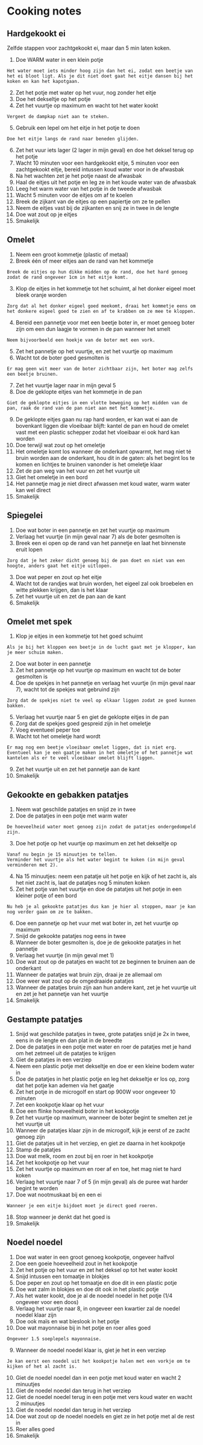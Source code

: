 # Cooking notes

## Hardgekookt ei

Zelfde stappen voor zachtgekookt ei, maar dan 5 min laten koken.

1. Doe WARM water in een klein potje

```
Het water moet iets minder hoog zijn dan het ei, zodat een beetje van het ei bloot ligt. Als je dit niet doet gaat het eitje dansen bij het koken en kan het kapotgaan.
```

2. Zet het potje met water op het vuur, nog zonder het eitje
3. Doe het dekseltje op het potje
4. Zet het vuurtje op maximum en wacht tot het water kookt

```
Vergeet de dampkap niet aan te steken.
```

5. Gebruik een lepel om het eitje in het potje te doen

```
Doe het eitje langs de rand naar beneden glijden.
```

6. Zet het vuur iets lager (2 lager in mijn geval) en doe het deksel terug op het potje
7. Wacht 10 minuten voor een hardgekookt eitje, 5 minuten voor een zachtgekookt eitje, bereid intussen koud water voor in de afwasbak
8. Na het wachten zet je het potje naast de afwasbak
9. Haal de eitjes uit het potje en leg ze in het koude water van de afwasbak
10. Leeg het warm water van het potje in de tweede afwasbak
11. Wacht 5 minuten voor de eitjes om af te koelen
12. Breek de zijkant van de eitjes op een papiertje om ze te pellen
13. Neem de eitjes vast bij de zijkanten en snij ze in twee in de lengte
14. Doe wat zout op je eitjes
15. Smakelijk

## Omelet

1. Neem een groot kommetje (plastic of metaal)
2. Breek één of meer eitjes aan de rand van het kommetje

```
Breek de eitjes op hun dikke midden op de rand, doe het hard genoeg zodat de rand ongeveer 1cm in het eitje komt.
```

3. Klop de eitjes in het kommetje tot het schuimt, al het donker eigeel moet bleek oranje worden

```
Zorg dat al het donker eigeel goed meekomt, draai het kommetje eens om het donkere eigeel goed te zien en af te krabben om ze mee te kloppen.
```

4. Bereid een pannetje voor met een beetje boter in, er moet genoeg boter zijn om een dun laagje te vormen in de pan wanneer het smelt

```
Neem bijvoorbeeld een hoekje van de boter met een vork.
```

5. Zet het pannetje op het vuurtje, en zet het vuurtje op maximum
6. Wacht tot de boter goed gesmolten is

```
Er mag geen wit meer van de boter zichtbaar zijn, het boter mag zelfs een beetje bruinen.
```

7. Zet het vuurtje lager naar in mijn geval 5
8. Doe de geklopte eitjes van het kommetje in de pan

```
Giet de geklopte eitjes in een vlotte beweging op het midden van de pan, raak de rand van de pan niet aan met het kommetje.
```

9. De geklopte eitjes gaan nu rap hard worden, er kan wat ei aan de bovenkant liggen die vloeibaar blijft: kantel de pan en houd de omelet vast met een plastic schepper zodat het vloeibaar ei ook hard kan worden
10. Doe terwijl wat zout op het omeletje
11. Het omeletje komt los wanneer de onderkant opwarmt, het mag niet té bruin worden aan de onderkant, hou dit in de gaten: als het begint los te komen en lichtjes te bruinen vanonder is het omeletje klaar
12. Zet de pan weg van het vuur en zet het vuurtje uit
13. Giet het omeletje in een bord
14. Het pannetje mag je niet direct afwassen met koud water, warm water kan wel direct
15. Smakelijk

## Spiegelei

1. Doe wat boter in een pannetje en zet het vuurtje op maximum
2. Verlaag het vuurtje (in mijn geval naar 7) als de boter gesmolten is
3. Breek een ei open op de rand van het pannetje en laat het binnenste eruit lopen

```
Zorg dat je het zeker dicht genoeg bij de pan doet en niet van een hoogte, anders gaat het eitje uitlopen.
```

3. Doe wat peper en zout op het eitje
4. Wacht tot de randjes wat bruin worden, het eigeel zal ook broebelen en witte plekken krijgen, dan is het klaar
5. Zet het vuurtje uit en zet de pan aan de kant
6. Smakelijk

## Omelet met spek

1. Klop je eitjes in een kommetje tot het goed schuimt

```
Als je bij het kloppen een beetje in de lucht gaat met je klopper, kan je meer schuim maken.
```

2. Doe wat boter in een pannetje
3. Zet het pannetje op het vuurtje op maximum en wacht tot de boter gesmolten is
4. Doe de spekjes in het pannetje en verlaag het vuurtje (in mijn geval naar 7), wacht tot de spekjes wat gebruind zijn

```
Zorg dat de spekjes niet te veel op elkaar liggen zodat ze goed kunnen bakken.
```

5. Verlaag het vuurtje naar 5 en giet de geklopte eitjes in de pan
6. Zorg dat de spekjes goed gespreid zijn in het omeletje
7. Voeg eventueel peper toe
8. Wacht tot het omeletje hard wordt

```
Er mag nog een beetje vloeibaar omelet liggen, dat is niet erg. Eventueel kan je een gaatje maken in het omeletje of het pannetje wat kantelen als er te veel vloeibaar omelet blijft liggen.
```

9. Zet het vuurtje uit en zet het pannetje aan de kant
10. Smakelijk

## Gekookte en gebakken patatjes

1. Neem wat geschilde patatjes en snijd ze in twee
2. Doe de patatjes in een potje met warm water

```
De hoeveelheid water moet genoeg zijn zodat de patatjes ondergedompeld zijn.
```

3. Doe het potje op het vuurtje op maximum en zet het dekseltje op

```
Vanaf nu begin je 15 minuutjes te tellen.
Verminder het vuurtje als het water begint te koken (in mijn geval verminderen met 2).
```

4. Na 15 minuutjes: neem een patatje uit het potje en kijk of het zacht is, als het niet zacht is, laat de patatjes nog 5 minuten koken
5. Zet het potje van het vuurtje en doe de patatjes uit het potje in een kleiner potje of een bord

```
Nu heb je al gekookte patatjes dus kan je hier al stoppen, maar je kan nog verder gaan om ze te bakken.
```

6. Doe een pannetje op het vuur met wat boter in, zet het vuurtje op maximum
7. Snijd de gekookte patatjes nog eens in twee
8. Wanneer de boter gesmolten is, doe je de gekookte patatjes in het pannetje
9. Verlaag het vuurtje (in mijn geval met 1)
10. Doe wat zout op de patatjes en wacht tot ze beginnen te bruinen aan de onderkant
11. Wanneer de patatjes wat bruin zijn, draai je ze allemaal om
12. Doe weer wat zout op de omgedraaide patatjes
13. Wanneer de patatjes bruin zijn aan hun andere kant, zet je het vuurtje uit en zet je het pannetje van het vuurtje
14. Smakelijk

## Gestampte patatjes

1. Snijd wat geschilde patatjes in twee, grote patatjes snijd je 2x in twee, eens in de lengte en dan plat in de breedte
2. Doe de patatjes in een potje met water en roer de patatjes met je hand om het zetmeel uit de patatjes te krijgen
3. Giet de patatjes in een verziep
4. Neem een plastic potje met dekseltje en doe er een kleine bodem water in
5. Doe de patatjes in het plastic potje en leg het dekseltje er los op, zorg dat het potje kan ademen via het gaatje
6. Zet het potje in de microgolf en start op 900W voor ongeveer 10 minuten
7. Zet een kookpotje klaar op het vuur
8. Doe een flinke hoeveelheid boter in het kookpotje
9. Zet het vuurtje op maximum, wanneer de boter begint te smelten zet je het vuurtje uit
10. Wanneer de patatjes klaar zijn in de microgolf, kijk je eerst of ze zacht genoeg zijn
11. Giet de patatjes uit in het verziep, en giet ze daarna in het kookpotje
12. Stamp de patatjes
13. Doe wat melk, room en zout bij en roer in het kookpotje
14. Zet het kookpotje op het vuur
15. Zet het vuurtje op maximum en roer af en toe, het mag niet te hard koken
16. Verlaag het vuurtje naar 7 of 5 (in mijn geval) als de puree wat harder begint te worden
17. Doe wat nootmuskaat bij en een ei

```
Wanneer je een eitje bijdoet moet je direct goed roeren.
```

18. Stop wanneer je denkt dat het goed is
19. Smakelijk

## Noedel noedel

1. Doe wat water in een groot genoeg kookpotje, ongeveer halfvol
2. Doe een goeie hoeveelheid zout in het kookpotje
3. Zet het potje op het vuur en zet het deksel op tot het water kookt
4. Snijd intussen een tomaatje in blokjes
5. Doe peper en zout op het tomaatje en doe dit in een plastic potje
6. Doe wat zalm in blokjes en doe dit ook in het plastic potje
7. Als het water kookt, doe je al de noedel noedel in het potje (1/4 ongeveer voor een doos)
8. Verlaag het vuurtje naar 8, in ongeveer een kwartier zal de noedel noedel klaar zijn
9. Doe ook maïs en wat bieslook in het potje
10. Doe wat mayonnaise bij in het potje en roer alles goed

```
Ongeveer 1.5 soeplepels mayonnaise.
```

9. Wanneer de noedel noedel klaar is, giet je het in een verziep

```
Je kan eerst een noedel uit het kookpotje halen met een vorkje om te kijken of het al zacht is.
```

10. Giet de noedel noedel dan in een potje met koud water en wacht 2 minuutjes
11. Giet de noedel noedel dan terug in het verziep
12. Giet de noedel noedel terug in een potje met vers koud water en wacht 2 minuutjes
13. Giet de noedel noedel dan terug in het verziep
14. Doe wat zout op de noedel noedels en giet ze in het potje met al de rest in
15. Roer alles goed
16. Smakelijk
